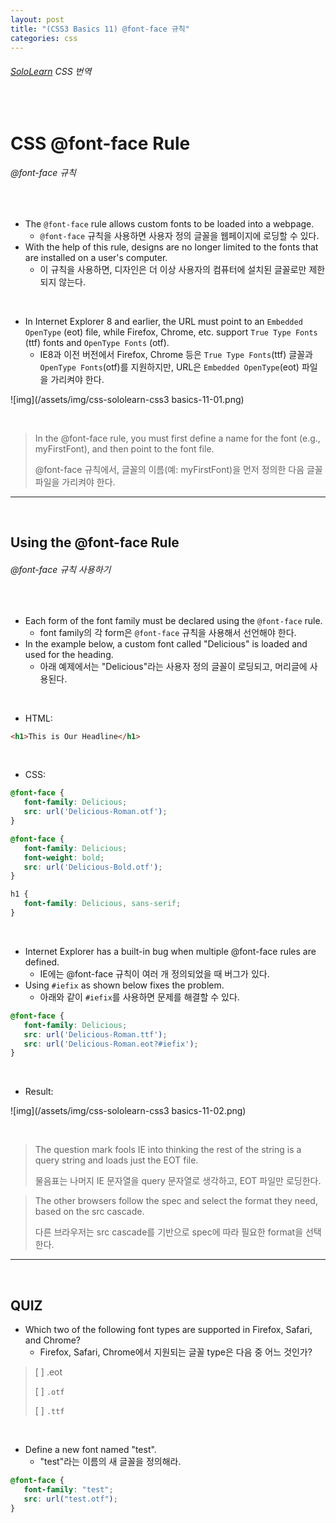```yaml
---
layout: post
title: "(CSS3 Basics 11) @font-face 규칙"
categories: css
---
```


###### [SoloLearn](https://www.sololearn.com/) CSS 번역

<br>

# CSS @font-face Rule

###### @font-face 규칙

<br>

- The `@font-face` rule allows custom fonts to be loaded into a webpage.
  - `@font-face` 규칙을 사용하면 사용자 정의 글꼴을 웹페이지에 로딩할 수 있다.
- With the help of this rule, designs are no longer limited to the fonts that are installed on a user's computer.
  - 이 규칙을 사용하면, 디자인은 더 이상 사용자의 컴퓨터에 설치된 글꼴로만 제한되지 않는다.

<br>

- In Internet Explorer 8 and earlier, the URL must point to an `Embedded OpenType` (eot) file, while Firefox, Chrome, etc. support `True Type Fonts` (ttf) fonts and `OpenType Fonts` (otf).
  - IE8과 이전 버전에서 Firefox, Chrome 등은 `True Type Fonts`(ttf) 글꼴과 `OpenType Fonts`(otf)를 지원하지만, URL은 `Embedded OpenType`(eot) 파일을 가리켜야 한다.

![img](/assets/img/css-sololearn-css3 basics-11-01.png)

<br>

> In the @font-face rule, you must first define a name for the font (e.g., myFirstFont), and then point to the font file.
>
> @font-face 규칙에서, 글꼴의 이름(예: myFirstFont)을 먼저 정의한 다음 글꼴 파일을 가리켜야 한다.

------

<br>

## Using the @font-face Rule

###### @font-face 규칙 사용하기

<br>

- Each form of the font family must be declared using the `@font-face` rule.
  - font family의 각 form은 `@font-face` 규칙을 사용해서 선언해야 한다.
- In the example below, a custom font called "Delicious" is loaded and used for the heading.
  - 아래 예제에서는 "Delicious"라는 사용자 정의 글꼴이 로딩되고, 머리글에 사용된다.

<br>

- HTML:

```html
<h1>This is Our Headline</h1>
```

<br>

- CSS:

```css
@font-face {
   font-family: Delicious;
   src: url('Delicious-Roman.otf');
}

@font-face {
   font-family: Delicious;
   font-weight: bold;
   src: url('Delicious-Bold.otf');
}

h1 {
   font-family: Delicious, sans-serif;
}
```

<br>

- Internet Explorer has a built-in bug when multiple @font-face rules are defined.
  - IE에는 @font-face 규칙이 여러 개 정의되었을 때 버그가 있다.
- Using `#iefix` as shown below fixes the problem.
  - 아래와 같이 `#iefix`를 사용하면 문제를 해결할 수 있다.

```css
@font-face {
   font-family: Delicious;
   src: url('Delicious-Roman.ttf');
   src: url('Delicious-Roman.eot?#iefix');
}
```

<br>

- Result:

![img](/assets/img/css-sololearn-css3 basics-11-02.png)

<br>

> The question mark fools IE into thinking the rest of the string is a query string and loads just the EOT file.
>
> 물음표는 나머지 IE 문자열을 query 문자열로 생각하고, EOT 파일만 로딩한다.

> The other browsers follow the spec and select the format they need, based on the src cascade.
>
> 다른 브라우저는 src cascade를 기반으로 spec에 따라 필요한 format을 선택한다.

------

<br>

## QUIZ

- Which two of the following font types are supported in Firefox, Safari, and Chrome?
  - Firefox, Safari, Chrome에서 지원되는 글꼴 type은 다음 중 어느 것인가?

> [ ] .eot
>
> [ ] `.otf`
>
> [ ] `.ttf`

<br>

- Define a new font named "test".
  - "test"라는 이름의 새 글꼴을 정의해라.

```css
@font-face {
   font-family: "test";
   src: url("test.otf");
}
```

<br>